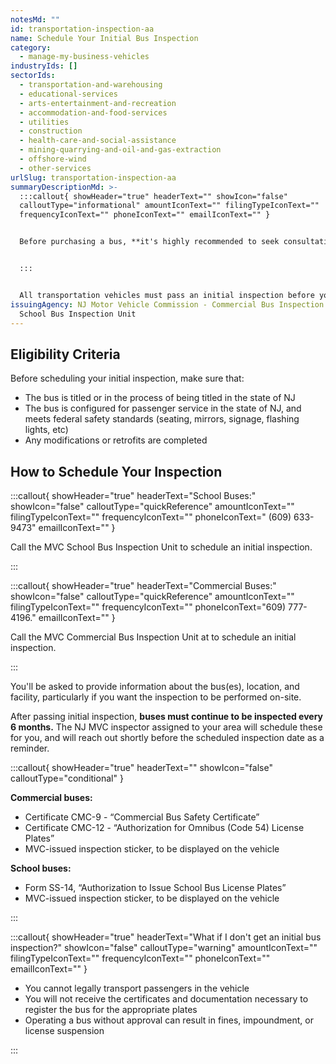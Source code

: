 ```yaml
---
notesMd: ""
id: transportation-inspection-aa
name: Schedule Your Initial Bus Inspection
category:
  - manage-my-business-vehicles
industryIds: []
sectorIds:
  - transportation-and-warehousing
  - educational-services
  - arts-entertainment-and-recreation
  - accommodation-and-food-services
  - utilities
  - construction
  - health-care-and-social-assistance
  - mining-quarrying-and-oil-and-gas-extraction
  - offshore-wind
  - other-services
urlSlug: transportation-inspection-aa
summaryDescriptionMd: >-
  :::callout{ showHeader="true" headerText="" showIcon="false"
  calloutType="informational" amountIconText="" filingTypeIconText=""
  frequencyIconText="" phoneIconText="" emailIconText="" }


  Before purchasing a bus, **it's highly recommended to seek consultation from a transportation specialist or licensed NJ bus dealer.** This will ensure that your bus can be legally operated within the state of NJ.


  :::


  All transportation vehicles must pass an initial inspection before you register them for Omnibus (code 54) or s1/s2 plates.
issuingAgency: NJ Motor Vehicle Commission - Commercial Bus Inspection Unit |
  School Bus Inspection Unit
---
```

## Eligibility Criteria

Before scheduling your initial inspection, make sure that:

* The bus is titled or in the process of being titled in the state of NJ
* The bus is configured for passenger service in the state of NJ, and meets federal safety standards (seating, mirrors, signage, flashing lights, etc)
* Any modifications or retrofits are completed

## How to Schedule Your Inspection

:::callout{ showHeader="true" headerText="School Buses:" showIcon="false" calloutType="quickReference" amountIconText="" filingTypeIconText="" frequencyIconText="" phoneIconText=" (609) 633-9473" emailIconText="" }

Call the MVC School Bus Inspection Unit to schedule an initial inspection.

:::

:::callout{ showHeader="true" headerText="Commercial Buses:" showIcon="false" calloutType="quickReference" amountIconText="" filingTypeIconText="" frequencyIconText="" phoneIconText="609) 777-4196." emailIconText="" }

Call the MVC Commercial Bus Inspection Unit at to schedule an initial inspection.

:::

You'll be asked to provide information about the bus(es), location, and facility, particularly if you want the inspection to be performed on-site.

After passing initial inspection, **buses must continue to be inspected every 6 months.** The NJ MVC inspector assigned to your area will schedule these for you, and will reach out shortly before the scheduled inspection date as a reminder.

:::callout{ showHeader="true" headerText="" showIcon="false" calloutType="conditional" }

**Commercial buses:**

* Certificate CMC-9 - “Commercial Bus Safety Certificate”
* Certificate CMC-12 - “Authorization for Omnibus (Code 54) License Plates”
* MVC-issued inspection sticker, to be displayed on the vehicle

**School buses:**

* Form SS-14, “Authorization to Issue School Bus License Plates”
* MVC-issued inspection sticker, to be displayed on the vehicle

:::

:::callout{ showHeader="true" headerText="What if I don't get an initial bus inspection?" showIcon="false" calloutType="warning" amountIconText="" filingTypeIconText="" frequencyIconText="" phoneIconText="" emailIconText="" }

* You cannot legally transport passengers in the vehicle
* You will not receive the certificates and documentation necessary to register the bus for the appropriate plates
* Operating a bus without approval can result in fines, impoundment, or license suspension

:::
